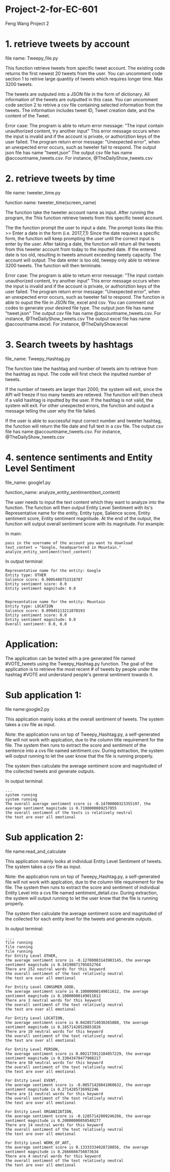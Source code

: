 # Project-2-for-EC-601
Feng Wang 
Project 2
# 1. retrieve tweets by account 
file name: Tweepy_file.py

This function retrieve tweets from specific tweet account.
The existing code returns the first newest 20 tweets from the user. 
You can uncomment code section 1 to retrive large quantity of tweets which requires longer time.
Max 3200 tweets.

The tweets are outputed into a JSON file in the form of dictionary. 
All information of the tweets are outputted in this case.
You can uncomment code section 2 to retrive a csv file containing selected information from the tweets.
The information includes tweet ID, Tweet creation date, and the content of the Tweet. 

Error case: The program is able to return error message: "The input contain unauthorized content, try another input"
This error message occurs when the input is invalid and if the account is private, or authoriztion keys of the user failed.
The program return error message: "Unexpected error", when an unexpected error occurs, such as tweeter fail to respond.
The output json file has name "tweet.json"
The output csv file has name @accountname_tweets.csv. For instance, @TheDailyShow_tweets.csv

# 2. retrieve tweets by time
file name: tweeter_time.py

function name: tweeter_time(screen_name)

The function take the tweeter account name as input.
After running the program, the 
This function retrieve tweets from this specific tweet account.

The the function prompt the user to input a date.
The prompt looks like this: >> Enter a date in the form (i.e. 2017,7,1)
Since the date requires a specific form, the function will keep prompting the user until the correct input is enter by the user.
After taking a date, the function will return all the tweets from this tweeter account from today to the inputted date.
If the entered date is too old, resulting in tweets amount exceeding tweety capacity.
The account will output: The date enter is too old, tweepy only able to retrieve 3200 tweets. The function will then terminate.

Error case: The program is able to return error message: "The input contain unauthorized content, try another input"
This error message occurs when the input is invalid and if the account is private, or authoriztion keys of the user failed.
The program return error message: "Unexpected error", when an unexpected error occurs, such as tweeter fail to respond.
The function is able to ouput the file in JSON file, excel and csv. 
You can comment out codes to generate your desired file type.
The output json file has name "tweet.json"
The output csv file has name @accountname_tweets.csv. For instance, @TheDailyShow_tweets.csv
The output excel file has name @accountname.excel. For instance, @TheDailyShow.excel

# 3. Search tweets by hashtags 

file_name: Tweepy_Hashtag.py

The function take the hashtag and number of tweets aim to retrieve from the hashtag as input.
The code will first check the inputted number of tweets.

If the number of tweets are larger than 2000, the system will exit, since the API will freeze if too many tweets are retieved.
The function will then check if a valid hashtag is inputted by the user. 
If the hashtag is not valid, the system will exit.
For other unexpected errors, the function and output a message telling the user why the file failed.

If the user is able to successful input correct number and tweeter hashtag, the function will return the file date and full text in a csv file. 
The output csv file has name @accountname_tweets.csv. For instance, @TheDailyShow_tweets.csv

# 4. sentence sentiments and Entity Level Sentiment

file_name: google1.py

function_name: analyze_entity_sentiment(text_content)

The user needs to input the text content which they want to analyze into the function.
The function will then output Entity Level Sentiment with its's Representative name for the entity, Entity type, 
Salience score, Entity sentiment score, Entity sentiment magnitude. At the end of the output, the function will output overall sentiment score with its magnitude. 
For example:

In main: 

    pass in the username of the account you want to download    
    text_content = "Google, headquartered in Mountain."    
    analyze_entity_sentiment(text_content)
    
In output terminal:

    Representative name for the entity: Google
    Entity type: OTHER
    Salience score: 0.9005488753318787
    Entity sentiment score: 0.0
    Entity sentiment magnitude: 0.0


    Representative name for the entity: Mountain
    Entity type: LOCATION
    Salience score: 0.09945113211870193
    Entity sentiment score: 0.0
    Entity sentiment magnitude: 0.0
    Overall sentiment: 0.0, 0.0

# Application:

The application can be tested with a pre generated file named #VOTE_tweets using the Tweepy_Hashtag.py function.
The goal of the application is to retrieve the most recent # of tweets by people under the hashtag #VOTE and understand people's general sentiment towards it.

# Sub application 1:

file name:google2.py

This application mainly looks at the overall sentiment of tweets. 
The system takes a csv file as input. 

Note: the application runs on top of Tweepy_Hashtag.py, a self-generated file will not work with applcation, due to the column title requirement for the file.
The system then runs to extract the score and sentiment of the sentence into a cvs file named sentiment.csv. During extraction, the system will output running to let the user know that the file is running properly. 

The system then calculate the average sentiment score and magnituded of the collected tweets and generate outputs.

In output terminal:

    ...
    system running
    system running
    The overall average sentiment score is -0.14700000323355197, the average sentiment magnitude is 0.7190000089257955
    the overall sentiment of the texts is relatively neutral
    the text are over all emotional


# Sub application 2:

file name:read_and_calculate

This application mainly looks at individual Entity Level Sentiment of tweets. 
The system takes a csv file as input. 

Note: the application runs on top of Tweepy_Hashtag.py, a self-generated file will not work with applcation, due to the column title requirement for the file.
The system then runs to extract the score and sentiment of individual Entity Level into a cvs file named sentiment_detail.csv. During extraction, the system will output running to let the user know that the file is running properly. 

The system then calculate the average sentiment score and magnituded of the collected for each entity level for the tweets and generate outputs.

In output terminal:

    ....
    file running
    file running
    file running
    For Entity Level OTHER,
    the average sentiment score is -0.12780083143983145, the average sentiment magnitude is 0.34190871705652764
    There are 252 neutral words for this keyword
    the overall sentiment of the text relatively neutral
    the text are over all emotional

    For Entity Level CONSUMER_GOOD,
    the average sentiment score is 0.10000000149011612, the average sentiment magnitude is 0.10000000149011612
    There are 3 neutral words for this keyword
    the overall sentiment of the text relatively neutral
    the text are over all emotional

    For Entity Level LOCATION,
    the average sentiment score is 0.04285714030265808, the average sentiment magnitude is 0.18571428528853826
    There are 10 neutral words for this keyword
    the overall sentiment of the text relatively neutral
    the text are over all emotional

    For Entity Level PERSON,
    the average sentiment score is 0.002173912104057229, the average sentiment magnitude is 0.33043478477908217
    There are 50 neutral words for this keyword
    the overall sentiment of the text relatively neutral
    the text are over all emotional

    For Entity Level EVENT,
    the average sentiment score is -0.08571428841068632, the average sentiment magnitude is 0.2714285736992246
    There are 11 neutral words for this keyword
    the overall sentiment of the text relatively neutral
    the text are over all emotional

    For Entity Level ORGANIZATION,
    the average sentiment score is -0.12857142809246266, the average sentiment magnitude is 0.20000000058540277
    There are 14 neutral words for this keyword
    the overall sentiment of the text relatively neutral
    the text are over all emotional

    For Entity Level WORK_OF_ART,
    the average sentiment score is 0.13333334028720856, the average sentiment magnitude is 0.2666666756073634
    There are 4 neutral words for this keyword
    the overall sentiment of the text relatively neutral
    the text are over all emotional
